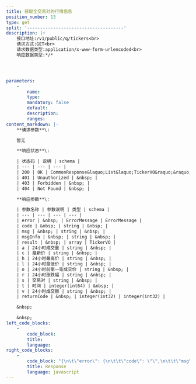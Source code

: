 ```yaml
---
title: 获取全交易对的行情信息
position_number: 13
type: get
split: '-------------------------------------'
description: |+
    接口地址:/v1/public/q/tickers<br>
    请求方式:GET<br>
    请求数据类型:application/x-www-form-urlencoded<br>
    响应数据类型:*/*




parameters:
    -
        name:
        type:
        mandatory: false
        default:
        description:
        ranges:
content_markdown: |-
    **请求参数**\:

    暂无

    **响应状态**\:

    | 状态码 | 说明 | schema |
    | --- | --- | --- |
    | 200 | OK | CommonResponse&laquo;List&laquo;TickerVO&raquo;&raquo; |
    | 401 | Unauthorized | &nbsp; |
    | 403 | Forbidden | &nbsp; |
    | 404 | Not Found | &nbsp; |

    **响应参数**\:

    | 参数名称 | 参数说明 | 类型 | schema |
    | --- | --- | --- | --- |
    | error | &nbsp; | ErrorMessage | ErrorMessage |
    | code | &nbsp; | string | &nbsp; |
    | msg | &nbsp; | string | &nbsp; |
    | msgInfo | &nbsp; | string | &nbsp; |
    | result | &nbsp; | array | TickerVO |
    | a | 24小时成交量 | string | &nbsp; |
    | c | 最新价 | string | &nbsp; |
    | h | 24小时最高价 | string | &nbsp; |
    | l | 24小时最低价 | string | &nbsp; |
    | o | 24小时前第一笔成交价 | string | &nbsp; |
    | r | 24小时涨跌幅 | string | &nbsp; |
    | s | 交易对 | string | &nbsp; |
    | t | 时间 | integer(int64) | &nbsp; |
    | v | 24小时成交额 | string | &nbsp; |
    | returnCode | &nbsp; | integer(int32) | integer(int32) |

    &nbsp;

    &nbsp;
left_code_blocks:
    -
        code_block:
        title:
        language:
right_code_blocks:
    -
        code_block: "{\n\t\"error\": {\n\t\t\"code\": \"\",\n\t\t\"msg\": \"\"\n\t},\n\t\"msgInfo\": \"\",\n\t\"result\": [\n\t\t{\n\t\t\t\"a\": \"\",\n\t\t\t\"c\": \"\",\n\t\t\t\"h\": \"\",\n\t\t\t\"l\": \"\",\n\t\t\t\"o\": \"\",\n\t\t\t\"r\": \"\",\n\t\t\t\"s\": \"\",\n\t\t\t\"t\": 0,\n\t\t\t\"v\": \"\"\n\t\t}\n\t],\n\t\"returnCode\": 0\n}"
        title: Response
        language: javascript
---
```

